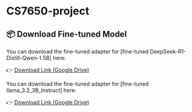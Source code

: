 # CS7650-project


## 📦 Download Fine-tuned Model

You can download the fine-tuned adapter for [fine-tuned DeepSeek-R1-Distill-Qwen-1.5B] here:

👉 [Download Link (Google Drive)](https://drive.google.com/drive/folders/1SnD9AIisQqdQmMxc8VamCzP-U-NxO8Ky?usp=sharing)

You can download the fine-tuned adapter for [fine-tuned llama_3.2_3B_Instruct] here:

👉 [Download Link (Google Drive)](https://drive.google.com/file/d/1evxjquaUD9QOJC5e7wfZfe5tjL7T8ZKf/view?usp=sharing)




